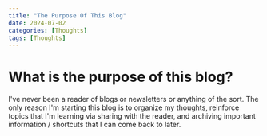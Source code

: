 ```yaml
---
title: "The Purpose Of This Blog"
date: 2024-07-02
categories: [Thoughts]
tags: [Thoughts]
---
```


# What is the purpose of this blog?

I've never been a reader of blogs or newsletters or anything of the sort. The only reason I'm starting this blog is to organize my thoughts, reinforce topics that I'm learning via sharing with the reader, and archiving important information / shortcuts that I can come back to later. 